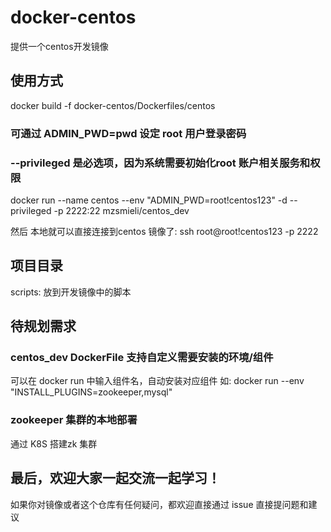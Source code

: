 # docker-centos
提供一个centos开发镜像

## 使用方式
docker build -f docker-centos/Dockerfiles/centos

### 可通过 ADMIN_PWD=pwd 设定 root 用户登录密码
### --privileged 是必选项，因为系统需要初始化root 账户相关服务和权限
docker run --name centos --env "ADMIN_PWD=root!centos123" -d --privileged -p 2222:22 mzsmieli/centos_dev

然后 本地就可以直接连接到centos 镜像了:
ssh root@root!centos123 -p 2222

## 项目目录
scripts: 放到开发镜像中的脚本

## 待规划需求
### centos_dev DockerFile 支持自定义需要安装的环境/组件
可以在 docker run 中输入组件名，自动安装对应组件
如: docker run --env "INSTALL_PLUGINS=zookeeper,mysql"

### zookeeper 集群的本地部署
通过 K8S 搭建zk 集群

## 最后，欢迎大家一起交流一起学习！
如果你对镜像或者这个仓库有任何疑问，都欢迎直接通过 issue 直接提问题和建议